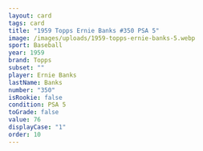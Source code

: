 ```yaml
---
layout: card
tags: card
title: "1959 Topps Ernie Banks #350 PSA 5"
image: /images/uploads/1959-topps-ernie-banks-5.webp
sport: Baseball
year: 1959
brand: Topps
subset: ""
player: Ernie Banks
lastName: Banks
number: "350"
isRookie: false
condition: PSA 5
toGrade: false
value: 76
displayCase: "1"
order: 10
---
```

